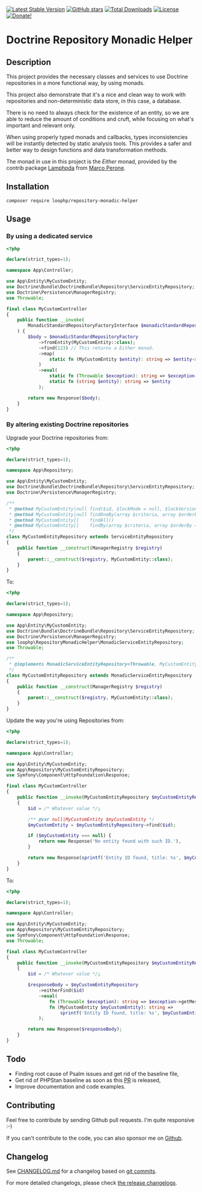 [![Latest Stable Version][latest stable version]][1]
 [![GitHub stars][github stars]][1]
 [![Total Downloads][total downloads]][1]
 [![License][license]][1]
 [![Donate!][donate github]][5]

# Doctrine Repository Monadic Helper

## Description

This project provides the necessary classes and services
to use Doctrine repositories in a more functional way, by using monads.

This project also demonstrate that it's a nice and clean
way to work with repositories and non-deterministic data store, in this
case, a database.

There is no need to always check for the existence of an entity, so we
are able to reduce the amount of conditions and cruft, while focusing on
what's important and relevant only.

When using properly typed monads and callbacks, types inconsistencies will
be instantly detected by static analysis tools. This provides a safer and
better way to design functions and data transformation methods.

The monad in use in this project is the *Either* monad, provided
by the contrib package [Lamphpda][51] from [Marco Perone][52].

## Installation

```shell
composer require loophp/repository-monadic-helper
```

## Usage

### By using a dedicated service

```php
<?php

declare(strict_types=1);

namespace App\Controller;

use App\Entity\MyCustomEntity;
use Doctrine\Bundle\DoctrineBundle\Repository\ServiceEntityRepository;
use Doctrine\Persistence\ManagerRegistry;
use Throwable;

final class MyCustomController
{
    public function __invoke(
        MonadicStandardRepositoryFactoryInterface $monadicStandardRepositoryFactory
    ) {
        $body = $monadicStandardRepositoryFactory
            ->fromEntity(MyCustomEntity::class);
            ->find(123) // This returns a Either monad.
            ->map(
                static fn (MyCustomEntity $entity): string => $entity->getTitle()
            )
            ->eval(
                static fn (Throwable $exception): string => $exception->getMessage(),
                static fn (string $entity): string => $entity
            );

        return new Response($body);
    }
}
```

### By altering existing Doctrine repositories

Upgrade your Doctrine repositories from:

```php
<?php

declare(strict_types=1);

namespace App\Repository;

use App\Entity\MyCustomEntity;
use Doctrine\Bundle\DoctrineBundle\Repository\ServiceEntityRepository;
use Doctrine\Persistence\ManagerRegistry;

/**
 * @method MyCustomEntity|null find($id, $lockMode = null, $lockVersion = null)
 * @method MyCustomEntity|null findOneBy(array $criteria, array $orderBy = null)
 * @method MyCustomEntity[]    findAll()
 * @method MyCustomEntity[]    findBy(array $criteria, array $orderBy = null, $limit = null, $offset = null)
 */
class MyCustomEntityRepository extends ServiceEntityRepository
{
    public function __construct(ManagerRegistry $registry)
    {
        parent::__construct($registry, MyCustomEntity::class);
    }
}
```

To:

```php
<?php

declare(strict_types=1);

namespace App\Repository;

use App\Entity\MyCustomEntity;
use Doctrine\Bundle\DoctrineBundle\Repository\ServiceEntityRepository;
use Doctrine\Persistence\ManagerRegistry;
use loophp\RepositoryMonadicHelper\MonadicServiceEntityRepository;
use Throwable;

/**
 * @implements MonadicServiceEntityRepository<Throwable, MyCustomEntity>
 */
class MyCustomEntityRepository extends MonadicServiceEntityRepository
{
    public function __construct(ManagerRegistry $registry)
    {
        parent::__construct($registry, MyCustomEntity::class);
    }
}
```

Update the way you're using Repositories from:

```php
<?php

declare(strict_types=1);

namespace App\Controller;

use App\Entity\MyCustomEntity;
use App\Repository\MyCustomEntityRepository;
use Symfony\Component\HttpFoundation\Response;

final class MyCustomController
{
    public function __invoke(MyCustomEntityRepository $myCustomEntityRepository): Response
    {
        $id = /* Whatever value */;

        /** @var null|MyCustomEntity $myCustomEntity */
        $myCustomEntity = $myCustomEntityRepository->find($id);

        if ($myCustomEntity === null) {
            return new Response('No entity found with such ID.'),
        }

        return new Response(sprintf('Entity ID found, title: %s', $myCustomEntity->getTitle()))
    }
}
```

To:

```php
<?php

declare(strict_types=1);

namespace App\Controller;

use App\Entity\MyCustomEntity;
use App\Repository\MyCustomEntityRepository;
use Symfony\Component\HttpFoundation\Response;
use Throwable;

final class MyCustomController
{
    public function __invoke(MyCustomEntityRepository $myCustomEntityRepository): Response
    {
        $id = /* Whatever value */;

        $responseBody = $myCustomEntityRepository
            ->eitherFind($id)
            ->eval(
                fn (Throwable $exception): string => $exception->getMessage(),
                fn (MyCustomEntity $myCustomEntity): string =>
                    sprintf('Entity ID found, title: %s', $myCustomEntity->getTitle())
            );

        return new Response($responseBody);
    }
}
```

## Todo

* Finding root cause of Psalm issues and get rid of the baseline file,
* Get rid of PHPStan baseline as soon as this [PR][53] is released,
* Improve documentation and code examples.

## Contributing

Feel free to contribute by sending Github pull requests. I'm quite responsive :-)

If you can't contribute to the code, you can also sponsor me on [Github][5].

## Changelog

See [CHANGELOG.md][47] for a changelog based on [git commits][46].

For more detailed changelogs, please check [the release changelogs][45].

[1]: https://packagist.org/packages/loophp/repository-monadic-helper
[latest stable version]: https://img.shields.io/packagist/v/loophp/repository-monadic-helper.svg?style=flat-square
[github stars]: https://img.shields.io/github/stars/loophp/repository-monadic-helper.svg?style=flat-square
[total downloads]: https://img.shields.io/packagist/dt/loophp/repository-monadic-helper.svg?style=flat-square
[license]: https://img.shields.io/packagist/l/loophp/repository-monadic-helper.svg?style=flat-square
[donate github]: https://img.shields.io/badge/Sponsor-Github-brightgreen.svg?style=flat-square
[34]: https://github.com/loophp/repository-monadic-helper/issues
[2]: https://github.com/loophp/repository-monadic-helper/actions
[35]: http://www.phpspec.net/
[36]: https://github.com/phpro/grumphp
[37]: https://github.com/infection/infection
[38]: https://github.com/phpstan/phpstan
[39]: https://github.com/vimeo/psalm
[5]: https://github.com/sponsors/drupol
[6]: https://www.paypal.me/drupol
[40]: https://packagist.org/packages/doctrine/doctrine-bundle
[41]: https://en.wikipedia.org/wiki/SOLID
[42]: https://en.wikipedia.org/wiki/Open%E2%80%93closed_principle
[43]: https://github.com/symfony/maker-bundle/pull/887
[44]: https://tomasvotruba.com/blog/2017/10/16/how-to-use-repository-with-doctrine-as-service-in-symfony/
[45]: https://github.com/loophp/repository-monadic-helper/releases
[46]: https://github.com/loophp/repository-monadic-helper/commits/master
[47]: https://github.com/loophp/repository-monadic-helper/blob/master/CHANGELOG.md
[48]: https://packagist.org/packages/symfony/maker-bundle
[49]: https://packagist.org/packages/doctrine/persistence
[50]: https://symfony.com/doc/current/service_container.html#binding-arguments-by-name-or-type
[51]: https://github.com/marcosh/lamphpda
[52]: https://github.com/marcosh/
[53]: https://github.com/doctrine/persistence/pull/213